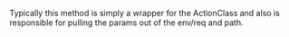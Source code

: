 Typically this method is simply a wrapper for the ActionClass and also is responsible for pulling the params out of the env/req and path.